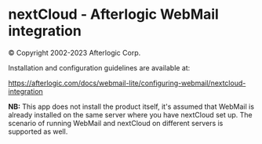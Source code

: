 nextCloud - Afterlogic WebMail integration
==========================================
© Copyright 2002-2023 Afterlogic Corp.

Installation and configuration guidelines are available at:

https://afterlogic.com/docs/webmail-lite/configuring-webmail/nextcloud-integration

**NB:** This app does not install the product itself, it's assumed that WebMail is already installed on the same server where you have nextCloud set up. The scenario of running WebMail and nextCloud on different servers is supported as well.
